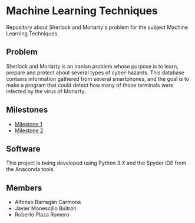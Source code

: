 # Machine Learning Techniques
Repository about Sherlock and Moriarty's problem for the subject Machine Learning Techniques.

## Problem
Sherlock and Moriarty is an iranian problem whose purpose is to learn, prepare and protect about several types of cyber-hazards. This database contains information gathered from several smartphones, and the goal is to make a program that could detect how many of those terminals were infected by the virus of Moriarty.

## Milestones
* [Milestone 1](https://github.com/RoberPlaza/MachineLearningLAB/tree/master/milestone1)
* [Milestone 2](https://github.com/RoberPlaza/MachineLearningLAB/tree/master/milestone2)
## Software
This project is being developed using Python 3.X and the Spyder IDE from the Anaconda tools.
## Members
* Alfonso Barragán Carmona
* Javier Monescillo Buitrón
* Roberto Plaza Romero
